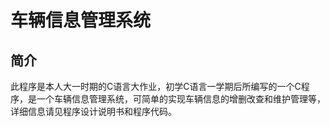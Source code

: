 # 车辆信息管理系统
## 简介
此程序是本人大一时期的C语言大作业，初学C语言一学期后所编写的一个C程序，是一个车辆信息管理系统，可简单的实现车辆信息的增删改查和维护管理等，详细信息请见程序设计说明书和程序代码。
